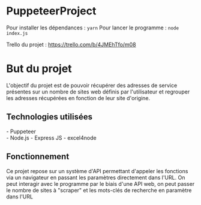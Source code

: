 # PuppeteerProject

Pour installer les dépendances : `yarn` 
Pour lancer le programme : `node index.js`

Trello du projet : https://trello.com/b/4JMEhTfo/m08

<h1> But du projet </h1>
L'objectif du projet est de pouvoir récupérer des adresses de service présentes sur un nombre de sites web définis par l'utilisateur et regrouper les adresses récupérées en fonction de leur site d'origine.

<h2> Technologies utilisées </h2>
- Puppeteer </br>
- Node.js
- Express JS
- excel4node

<h2> Fonctionnement </h2>
Ce projet repose sur un système d'API permettant d'appeler les fonctions via un navigateur en passant les paramètres directement dans l'URL. On peut interagir avec le programme par le biais d'une API web, on peut passer le nombre de sites à "scraper" et les mots-clés de recherche en paramètre dans l'URL
